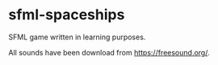 # sfml-spaceships
SFML game written in learning purposes.

All sounds have been download from https://freesound.org/.
